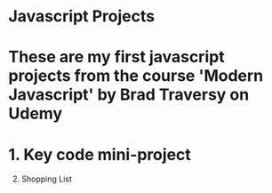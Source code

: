 # Javascript Projects
# These are my first javascript projects from the course 'Modern Javascript' by Brad Traversy on Udemy
# 1. Key code mini-project
2. Shopping List
